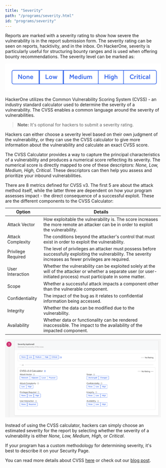 ```yaml
---
title: "Severity"
path: "/programs/severity.html"
id: "programs/severity"
---
```


Reports are marked with a severity rating to show how severe the vulnerability is in the report submission form. The severity rating can be seen on reports, hacktivity, and in the inbox. On HackerOne, severity is particularly useful for structuring bounty ranges and is used when offering bounty recommendations. The severity level can be marked as:

![severity-1](./images/severity-1a.png)

HackerOne utilizes the Common Vulnerability Scoring System (CVSS) - an industry standard calculator used to determine the severity of a vulnerability. The CVSS enables a common language around the severity of vulnerabilities.

>**Note:** It's optional for hackers to submit a severity rating.

Hackers can either choose a severity level based on their own judgment of the vulnerability, or they can use the CVSS calculator to give more information about the vulnerability and calculate an exact CVSS score.

The CVSS Calculator provides a way to capture the principal characteristics of a vulnerability and produces a numerical score reflecting its severity. The numerical score is directly mapped to one of these descriptors: *None, Low, Medium, High, Critical*. These descriptors can then help you assess and prioritize your inbound vulnerabilities.

There are 8 metrics defined for CVSS v3. The first 5 are about the attack method itself, while the latter three are dependent on how your program assesses impact - the direct consequence of a successful exploit. These are the different components to the CVSS Calculator:

Option | Details
------ | -------
Attack Vector | How exploitable the vulnerability is. The score increases the more remote an attacker can be in order to exploit the vulnerability.
Attack Complexity | The conditions beyond the attacker's control that must exist in order to exploit the vulnerability.
Privilege Required | The level of privileges an attacker must possess before successfully exploiting the vulnerability. The severity increases as fewer privileges are required.
User Interaction | Whether the vulnerability can be exploited solely at the will of the attacker or whether a separate user (or user-initiated process) must participate in some matter.  
Scope | Whether a successful attack impacts a component other than the vulnerable component.
Confidentiality | The impact of the bug as it relates to confidential information being accessed.
Integrity | Whether the data can be modified due to the vulnerability.
Availability | Whether data or functionality can be rendered inaccessible. The impact to the availability of the impacted component.  

![severity-2](./images/severity-2a.png)

Instead of using the CVSS calculator, hackers can simply choose an estimated severity for the report by selecting whether the severity of a vulnerability is either *None, Low, Medium, High,* or *Critical*.    

If your program has a custom methodology for determining severity, it's best to describe it on your Security Page.

You can read more details about CVSS [here](https://www.first.org/cvss/user-guide) or check out our [blog post](https://www.hackerone.com/vulnerability-management/common-vulnerability-scoring-system-cvss-complete-explanation).  
